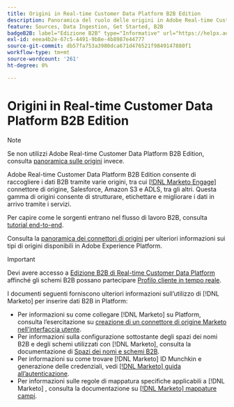 ```yaml
---
title: Origini in Real-time Customer Data Platform B2B Edition
description: Panoramica del ruolo delle origini in Adobe Real-time Customer Data Platform B2B Edition.
feature: Sources, Data Ingestion, Get Started, B2B
badgeB2B: label="Edizione B2B" type="Informative" url="https://helpx.adobe.com/legal/product-descriptions/real-time-customer-data-platform-b2b-edition-prime-and-ultimate-packages.html newtab=true"
exl-id: eeea4b2e-67c5-4491-9b8e-4b8987e44777
source-git-commit: db57fa753a3980dca671d476521f9849147880f1
workflow-type: tm+mt
source-wordcount: '261'
ht-degree: 0%

---
```


# Origini in Real-time Customer Data Platform B2B Edition

>[!NOTE]
>
>Se non utilizzi Adobe Real-time Customer Data Platform B2B Edition, consulta [panoramica sulle origini](./sources-overview.md) invece.

Adobe Real-time Customer Data Platform B2B Edition consente di raccogliere i dati B2B tramite varie origini, tra cui [[!DNL Marketo Engage]](../../sources/connectors/adobe-applications/marketo/marketo.md) connettore di origine, Salesforce, Amazon S3 e ADLS, tra gli altri. Questa gamma di origini consente di strutturare, etichettare e migliorare i dati in arrivo tramite i servizi.

Per capire come le sorgenti entrano nel flusso di lavoro B2B, consulta [tutorial end-to-end](../b2b-tutorial.md#ingest-your-data-into-experience-platform).

Consulta la [panoramica dei connettori di origini](../../sources/home.md) per ulteriori informazioni sui tipi di origini disponibili in Adobe Experience Platform.

>[!IMPORTANT]
>
>Devi avere accesso a [Edizione B2B di Real-time Customer Data Platform](../../rctcdp/../rtcdp/b2b-overview.md) affinché gli schemi B2B possano partecipare [Profilo cliente in tempo reale](../proile/../../profile/home.md).

I documenti seguenti forniscono ulteriori informazioni sull’utilizzo di [!DNL Marketo] per inserire dati B2B in Platform:

* Per informazioni su come collegare [!DNL Marketo] su Platform, consulta l’esercitazione su [creazione di un connettore di origine Marketo nell’interfaccia utente](../../sources/tutorials/ui/create/adobe-applications/marketo.md).
* Per informazioni sulla configurazione sottostante degli spazi dei nomi B2B e degli schemi utilizzati con [!DNL Marketo], consulta la documentazione di [Spazi dei nomi e schemi B2B](../../sources/connectors/adobe-applications/marketo/marketo-namespaces.md).
* Per informazioni su come trovare [!DNL Marketo] ID Munchkin e generazione delle credenziali, vedi [[!DNL Marketo] guida all’autenticazione](../../sources/connectors/adobe-applications/marketo/marketo-auth.md).
* Per informazioni sulle regole di mappatura specifiche applicabili a [!DNL Marketo] , consulta la documentazione su [[!DNL Marketo] mappature campi](../../sources/connectors/adobe-applications//mapping/marketo.md).
